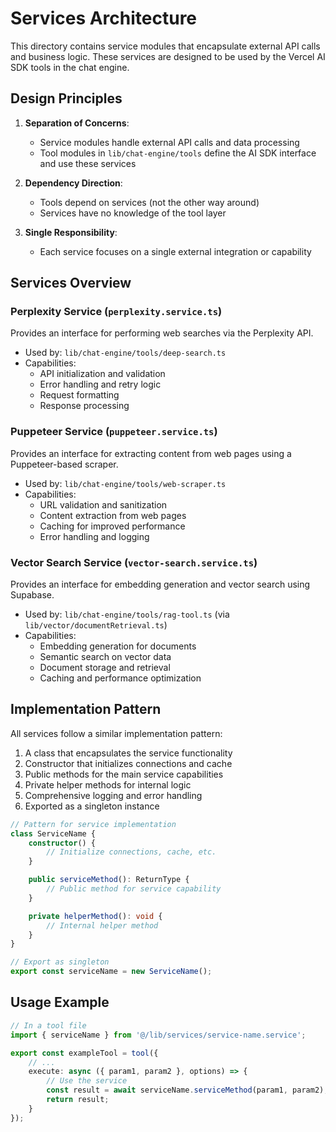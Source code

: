 # Services Architecture

This directory contains service modules that encapsulate external API calls and business logic. These services are designed to be used by the Vercel AI SDK tools in the chat engine.

## Design Principles

1. **Separation of Concerns**:
   - Service modules handle external API calls and data processing
   - Tool modules in `lib/chat-engine/tools` define the AI SDK interface and use these services

2. **Dependency Direction**:
   - Tools depend on services (not the other way around)
   - Services have no knowledge of the tool layer

3. **Single Responsibility**:
   - Each service focuses on a single external integration or capability

## Services Overview

### Perplexity Service (`perplexity.service.ts`)

Provides an interface for performing web searches via the Perplexity API.

- Used by: `lib/chat-engine/tools/deep-search.ts`
- Capabilities:
  - API initialization and validation
  - Error handling and retry logic
  - Request formatting
  - Response processing

### Puppeteer Service (`puppeteer.service.ts`)

Provides an interface for extracting content from web pages using a Puppeteer-based scraper.

- Used by: `lib/chat-engine/tools/web-scraper.ts`
- Capabilities:
  - URL validation and sanitization
  - Content extraction from web pages
  - Caching for improved performance
  - Error handling and logging

### Vector Search Service (`vector-search.service.ts`)

Provides an interface for embedding generation and vector search using Supabase.

- Used by: `lib/chat-engine/tools/rag-tool.ts` (via `lib/vector/documentRetrieval.ts`)
- Capabilities:
  - Embedding generation for documents
  - Semantic search on vector data
  - Document storage and retrieval
  - Caching and performance optimization

## Implementation Pattern

All services follow a similar implementation pattern:

1. A class that encapsulates the service functionality
2. Constructor that initializes connections and cache
3. Public methods for the main service capabilities
4. Private helper methods for internal logic
5. Comprehensive logging and error handling
6. Exported as a singleton instance

```typescript
// Pattern for service implementation
class ServiceName {
    constructor() {
        // Initialize connections, cache, etc.
    }

    public serviceMethod(): ReturnType {
        // Public method for service capability
    }

    private helperMethod(): void {
        // Internal helper method
    }
}

// Export as singleton
export const serviceName = new ServiceName();
```

## Usage Example

```typescript
// In a tool file
import { serviceName } from '@/lib/services/service-name.service';

export const exampleTool = tool({
    // ...
    execute: async ({ param1, param2 }, options) => {
        // Use the service
        const result = await serviceName.serviceMethod(param1, param2);
        return result;
    }
});
``` 